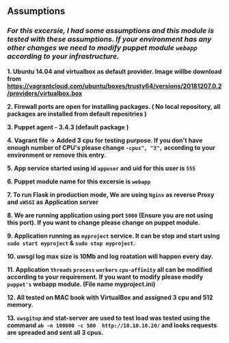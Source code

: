 ## Assumptions

### *For this excersie, I had some assumptions and this module is tested with these assumptions. If your environment has any other changes we need to modify puppet module ``webapp`` according to your infrastructure.* 

**1. Ubuntu 14.04 and virtualbox as default provider. Image willbe download from https://vagrantcloud.com/ubuntu/boxes/trusty64/versions/20181207.0.2/providers/virtualbox.box**

**2. Firewall ports are open for installing packages. ( No local repository, all packages are installed from default repositries )**

**3. Puppet agent - 3.4.3 (default package )**

**4. Vagrant file -> Added 3 cpu for testing purpose. If you don't have enough number of CPU's please change ``-cpus", "3",`` according to your environment or remove this entry.**

**5. App service started using id ``appuser`` and uid for this user is ``555``**

**6. Puppet module name for this excersie is ``webapp``**

**7. To run Flask in production mode, We are using ``Nginx`` as reverse Proxy and ``uWSGI`` as Application server**

**8. We are running application using port ``5000`` (Ensure you are not using this port). If you want to change please change on puppet module.**

**9. Application running as ``myproject`` service. It can be stop and start using ``sudo start myproject`` & ``sudo stop myproject``.**

**10. uwsgi log max size is 10Mb and log roatation will happen every day.**

**11. Application ``threads`` ``process`` ``workers`` ``cpu-affinity`` all can be modified according to your requirement. If you want to modify please modify ``puppet's`` webapp module. (File name myproject.ini)**

**12. All tested on MAC book with VirtualBox and assigned 3 cpu and 512 memory.**

**13. ``uwsgitop`` and stat-server are used to test load was tested using the command ``ab -n 100000 -c 500  http://10.10.10.20/`` and looks requests are spreaded and sent all 3 cpus.**
 
